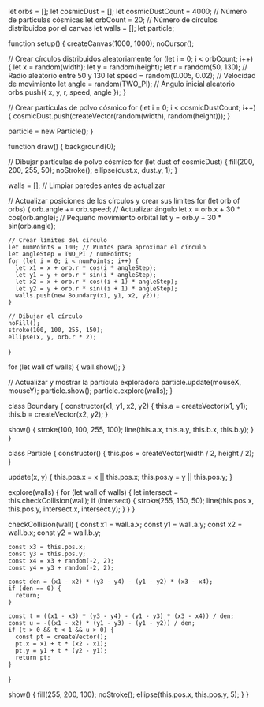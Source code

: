 let orbs = [];
let cosmicDust = [];
let cosmicDustCount = 4000; // Número de partículas cósmicas
let orbCount = 20; // Número de círculos distribuidos por el canvas
let walls = [];
let particle;

function setup() {
  createCanvas(1000, 1000);
  noCursor();

  // Crear círculos distribuidos aleatoriamente
  for (let i = 0; i < orbCount; i++) {
    let x = random(width);
    let y = random(height);
    let r = random(50, 130); // Radio aleatorio entre 50 y 130
    let speed = random(0.005, 0.02); // Velocidad de movimiento
    let angle = random(TWO_PI); // Ángulo inicial aleatorio
    orbs.push({ x, y, r, speed, angle });
  }

  // Crear partículas de polvo cósmico
  for (let i = 0; i < cosmicDustCount; i++) {
    cosmicDust.push(createVector(random(width), random(height)));
  }

  particle = new Particle();
}

function draw() {
  background(0);

  // Dibujar partículas de polvo cósmico
  for (let dust of cosmicDust) {
    fill(200, 200, 255, 50);
    noStroke();
    ellipse(dust.x, dust.y, 1);
  }

  walls = []; // Limpiar paredes antes de actualizar

  // Actualizar posiciones de los círculos y crear sus límites
  for (let orb of orbs) {
    orb.angle += orb.speed; // Actualizar ángulo
    let x = orb.x + 30 * cos(orb.angle); // Pequeño movimiento orbital
    let y = orb.y + 30 * sin(orb.angle);

    // Crear límites del círculo
    let numPoints = 100; // Puntos para aproximar el círculo
    let angleStep = TWO_PI / numPoints;
    for (let i = 0; i < numPoints; i++) {
      let x1 = x + orb.r * cos(i * angleStep);
      let y1 = y + orb.r * sin(i * angleStep);
      let x2 = x + orb.r * cos((i + 1) * angleStep);
      let y2 = y + orb.r * sin((i + 1) * angleStep);
      walls.push(new Boundary(x1, y1, x2, y2));
    }

    // Dibujar el círculo
    noFill();
    stroke(100, 100, 255, 150);
    ellipse(x, y, orb.r * 2);
  }

  for (let wall of walls) {
    wall.show();
  }

  // Actualizar y mostrar la partícula exploradora
  particle.update(mouseX, mouseY);
  particle.show();
  particle.explore(walls);
}

class Boundary {
  constructor(x1, y1, x2, y2) {
    this.a = createVector(x1, y1);
    this.b = createVector(x2, y2);
  }

  show() {
    stroke(100, 100, 255, 100);
    line(this.a.x, this.a.y, this.b.x, this.b.y);
  }
}

class Particle {
  constructor() {
    this.pos = createVector(width / 2, height / 2);
  }

  update(x, y) {
    this.pos.x = x || this.pos.x;
    this.pos.y = y || this.pos.y;
  }

  explore(walls) {
    for (let wall of walls) {
      let intersect = this.checkCollision(wall);
      if (intersect) {
        stroke(255, 150, 50);
        line(this.pos.x, this.pos.y, intersect.x, intersect.y);
      }
    }
  }

  checkCollision(wall) {
    const x1 = wall.a.x;
    const y1 = wall.a.y;
    const x2 = wall.b.x;
    const y2 = wall.b.y;

    const x3 = this.pos.x;
    const y3 = this.pos.y;
    const x4 = x3 + random(-2, 2);
    const y4 = y3 + random(-2, 2);

    const den = (x1 - x2) * (y3 - y4) - (y1 - y2) * (x3 - x4);
    if (den == 0) {
      return;
    }

    const t = ((x1 - x3) * (y3 - y4) - (y1 - y3) * (x3 - x4)) / den;
    const u = -((x1 - x2) * (y1 - y3) - (y1 - y2)) / den;
    if (t > 0 && t < 1 && u > 0) {
      const pt = createVector();
      pt.x = x1 + t * (x2 - x1);
      pt.y = y1 + t * (y2 - y1);
      return pt;
    }
  }

  show() {
    fill(255, 200, 100);
    noStroke();
    ellipse(this.pos.x, this.pos.y, 5);
  }
}


